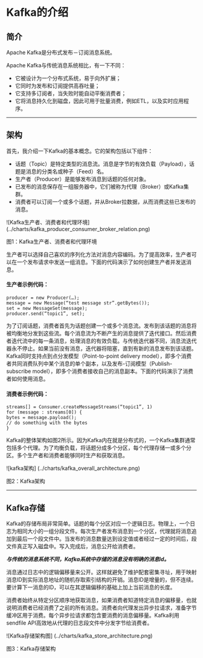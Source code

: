# Kafka的介绍

## 简介

Apache Kafka是分布式发布－订阅消息系统。

Apache Kafka与传统消息系统相比，有一下不同：

* 它被设计为一个分布式系统，易于向外扩展；
* 它同时为发布和订阅提供高吞吐量；
* 它支持多订阅者，当失败时能自动平衡消费者；
* 它将消息持久化到磁盘，因此可用于批量消费，例如ETL，以及实时应用程序。

----
## 架构

首先，我介绍一下Kafka的基本概念。它的架构包括以下组件：

* 话题（Topic）是特定类型的消息流。消息是字节的有效负载（Payload），话题是消息的分类名或种子（Feed）名。
* 生产者（Producer）是能够发布消息到话题的任何对象。
* 已发布的消息保存在一组服务器中，它们被称为代理（Broker）或Kafka集群。
* 消费者可以订阅一个或多个话题，并从Broker拉数据，从而消费这些已发布的消息。

![Kafka生产者、消费者和代理环境]
(../charts/kafka_producer_consumer_broker_relation.png)

图1：Kafka生产者、消费者和代理环境

生产者可以选择自己喜欢的序列化方法对消息内容编码。为了提高效率，生产者可以在一个发布请求中发送一组消息。下面的代码演示了如何创建生产者并发送消息。

#### 生产者示例代码：
	producer = new Producer(…); 
	message = new Message(“test message str”.getBytes()); 
	set = new MessageSet(message); 
	producer.send(“topic1”, set); 
	
为了订阅话题，消费者首先为话题创建一个或多个消息流。发布到该话题的消息将被均衡地分发到这些流。每个消息流为不断产生的消息提供了迭代接口。然后消费者迭代流中的每一条消息，处理消息的有效负载。与传统迭代器不同，消息流迭代器永不停止。如果当前没有消息，迭代器将阻塞，直到有新的消息发布到该话题。Kafka同时支持点到点分发模型（Point-to-point delivery model），即多个消费者共同消费队列中某个消息的单个副本，以及发布-订阅模型（Publish-subscribe model），即多个消费者接收自己的消息副本。下面的代码演示了消费者如何使用消息。

#### 消费者示例代码：
	streams[] = Consumer.createMessageStreams(“topic1”, 1) 
	for (message : streams[0]) { 
	bytes = message.payload(); 
	// do something with the bytes 
	} 
	
Kafka的整体架构如图2所示。因为Kafka内在就是分布式的，一个Kafka集群通常包括多个代理。为了均衡负载，将话题分成多个分区，每个代理存储一或多个分区。多个生产者和消费者能够同时生产和获取消息。

![kafka架构]
(../charts/kafka_overall_architecture.png)

图2：Kafka架构

----

## Kafka存储

Kafka的存储布局非常简单。话题的每个分区对应一个逻辑日志。物理上，一个日志为相同大小的一组分段文件。每次生产者发布消息到一个分区，代理就将消息追加到最后一个段文件中。当发布的消息数量达到设定值或者经过一定的时间后，段文件真正写入磁盘中。写入完成后，消息公开给消费者。

***与传统的消息系统不同，Kafka系统中存储的消息没有明确的消息Id。***

消息通过日志中的逻辑偏移量来公开。这样就避免了维护配套密集寻址，用于映射消息ID到实际消息地址的随机存取索引结构的开销。消息ID是增量的，但不连续。要计算下一消息的ID，可以在其逻辑偏移的基础上加上当前消息的长度。

消费者始终从特定分区顺序地获取消息，如果消费者知道特定消息的偏移量，也就说明消费者已经消费了之前的所有消息。消费者向代理发出异步拉请求，准备字节缓冲区用于消费。每个异步拉请求都包含要消费的消息偏移量。Kafka利用sendfile API高效地从代理的日志段文件中分发字节给消费者。

![Kafka存储架构图]
(../charts/kafka_store_architecture.png)

图3：Kafka存储架构



